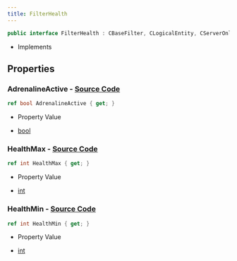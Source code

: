 ```yaml
---
title: FilterHealth
---
```


```csharp
public interface FilterHealth : CBaseFilter, CLogicalEntity, CServerOnlyEntity, CBaseEntity, CEntityInstance, ISchemaClass<CEntityInstance>, ISchemaClass<CBaseEntity>, ISchemaClass<CServerOnlyEntity>, ISchemaClass<CLogicalEntity>, ISchemaClass<CBaseFilter>, ISchemaClass<FilterHealth>, ISchemaField, ISchemaClass, INativeHandle
```

- Implements

## Properties

### **AdrenalineActive** - [Source Code](https://github.com/swiftly-solution/swiftlys2/blob/main/managed/src/SwiftlyS2.Generated/Schemas/Interfaces/FilterHealth.cs#L16)

```csharp
ref bool AdrenalineActive { get; }
```

- Property Value

- [bool](https://learn.microsoft.com/dotnet/api/system.boolean)

### **HealthMax** - [Source Code](https://github.com/swiftly-solution/swiftlys2/blob/main/managed/src/SwiftlyS2.Generated/Schemas/Interfaces/FilterHealth.cs#L20)

```csharp
ref int HealthMax { get; }
```

- Property Value

- [int](https://learn.microsoft.com/dotnet/api/system.int32)

### **HealthMin** - [Source Code](https://github.com/swiftly-solution/swiftlys2/blob/main/managed/src/SwiftlyS2.Generated/Schemas/Interfaces/FilterHealth.cs#L18)

```csharp
ref int HealthMin { get; }
```

- Property Value

- [int](https://learn.microsoft.com/dotnet/api/system.int32)

